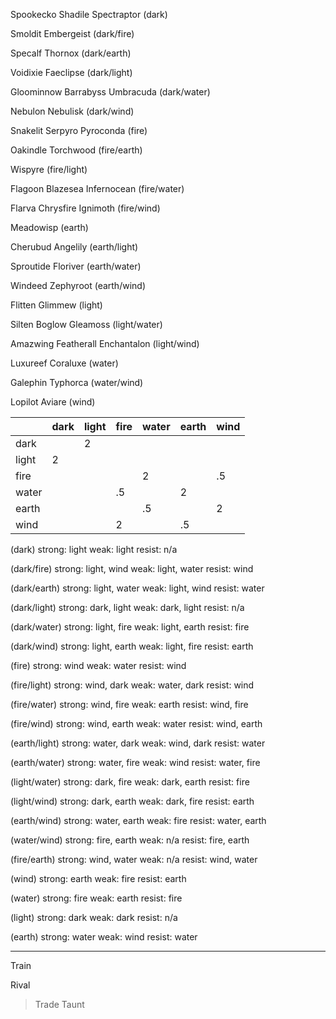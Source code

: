 Spookecko
Shadile
Spectraptor (dark)

Smoldit
Embergeist (dark/fire)

Specalf
Thornox (dark/earth)

Voidixie
Faeclipse (dark/light)

Gloominnow
Barrabyss
Umbracuda (dark/water)

Nebulon
Nebulisk (dark/wind)

Snakelit
Serpyro
Pyroconda (fire)

Oakindle
Torchwood (fire/earth)

Wispyre (fire/light)

Flagoon
Blazesea
Infernocean (fire/water)

Flarva
Chrysfire
Ignimoth (fire/wind)

Meadowisp (earth)

Cherubud
Angelily (earth/light)

Sproutide
Floriver (earth/water)

Windeed
Zephyroot (earth/wind)

Flitten
Glimmew (light)

Silten
Boglow
Gleamoss (light/water)

Amazwing
Featherall
Enchantalon (light/wind)

Luxureef
Coraluxe (water)

Galephin
Typhorca (water/wind)

Lopilot
Aviare (wind)

|       | dark | light | fire | water | earth | wind |
| ----- | ---- | ----- | ---- | ----- | ----- | ---- |
| dark  |      | 2     |      |       |       |      |
| light | 2    |       |      |       |       |      |
| fire  |      |       |      | 2     |       | .5   |
| water |      |       | .5   |       | 2     |      |
| earth |      |       |      | .5    |       | 2    |
| wind  |      |       | 2    |       | .5    |      |

(dark)
strong: light
weak: light
resist: n/a

(dark/fire)
strong: light, wind
weak: light, water
resist: wind

(dark/earth)
strong: light, water
weak: light, wind
resist: water

(dark/light)
strong: dark, light
weak: dark, light
resist: n/a

(dark/water)
strong: light, fire
weak: light, earth
resist: fire

(dark/wind)
strong: light, earth
weak: light, fire
resist: earth

(fire)
strong: wind
weak: water
resist: wind

(fire/light)
strong: wind, dark
weak: water, dark
resist: wind

(fire/water)
strong: wind, fire
weak: earth
resist: wind, fire

(fire/wind)
strong: wind, earth
weak: water
resist: wind, earth

(earth/light)
strong: water, dark
weak: wind, dark
resist: water

(earth/water)
strong: water, fire
weak: wind
resist: water, fire

(light/water)
strong: dark, fire
weak: dark, earth
resist: fire

(light/wind)
strong: dark, earth
weak: dark, fire
resist: earth

(earth/wind)
strong: water, earth
weak: fire
resist: water, earth

(water/wind)
strong: fire, earth
weak: n/a
resist: fire, earth

(fire/earth)
strong: wind, water
weak: n/a
resist: wind, water

(wind)
strong: earth
weak: fire
resist: earth

(water)
strong: fire
weak: earth
resist: fire

(light)
strong: dark
weak: dark
resist: n/a

(earth)
strong: water
weak: wind
resist: water

---

Train

Rival

> Trade
> Taunt
